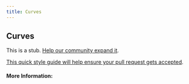 ```yaml
---
title: Curves
---
```


## Curves

This is a stub. [Help our community expand it](https://github.com/freeCodeCamp/guide-articles/tree/master/articles/Math/Vectors/Curves/index.md).

[This quick style guide will help ensure your pull request gets accepted](https://github.com/freeCodeCamp/guide-articles/blob/master/README.md).

<!-- The article goes here, in GitHub-flavored Markdown. Feel free to add YouTube videos, images, and CodePen/JSBin embeds  -->

#### More Information:
<!-- Please add any articles you think might be helpful to read before writing the article -->


